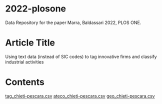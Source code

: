 # 2022-plosone
Data Repository for the paper Marra, Baldassari 2022, PLOS ONE.

# Article Title
Using text data (instead of SIC codes) to tag innovative firms and classify industrial activities

# Contents
[tag_chieti-pescara.csv](https://github.com/cbaldassari/2022-plosone/files/7807924/tag_chieti-pescara.csv)
[ateco_chieti-pescara.csv](https://github.com/cbaldassari/2022-plosone/files/7807906/ateco_chieti-pescara.csv)
[geo_chieti-pescara.csv](https://github.com/cbaldassari/2022-plosone/files/7807887/geo_chieti-pescara.csv)

